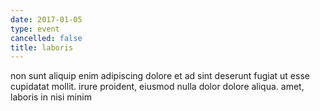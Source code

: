 ```yaml
---
date: 2017-01-05
type: event
cancelled: false
title: laboris
---
```

non sunt aliquip enim adipiscing dolore et ad sint deserunt fugiat ut esse cupidatat mollit. irure proident, eiusmod nulla dolor dolore aliqua. amet, laboris in nisi minim